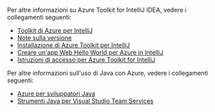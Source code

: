 Per altre informazioni su Azure Toolkit for IntelliJ IDEA, vedere i collegamenti seguenti: 

* [Toolkit di Azure per IntelliJ](../intellij/azure-toolkit-for-intellij.md) 
* [Note sulla versione](https://github.com/Microsoft/azure-tools-for-java/releases) 
* [Installazione di Azure Toolkit per IntelliJ](../intellij/azure-toolkit-for-intellij-installation.md) 
* [Creare un'app Web Hello World per Azure in IntelliJ](../intellij/azure-toolkit-for-intellij-create-hello-world-web-app.md) 
* [Istruzioni di accesso per Azure Toolkit for IntelliJ](../intellij/azure-toolkit-for-intellij-sign-in-instructions.md) 

Per altre informazioni sull'uso di Java con Azure, vedere i collegamenti seguenti: 

* [Azure per sviluppatori Java](https://docs.microsoft.com/java/azure/) 
* [Strumenti Java per Visual Studio Team Services](https://java.visualstudio.com/) 
<!-- TODO: Add URLs for Java in VSCode here --> 
